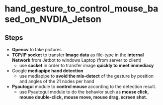 # hand_gesture_to_control_mouse_based_on_NVDIA_Jetson

Steps
----
- **Opencv** to take pictures
- **TCP/IP socket** to transfer **Image data** as file-type in the **internal Network** from Jetbot to windows Laptop (from server to client)
  - use **socket** in order to transfer image **quickly to meet immediacy**
- Google **mediapipe hand detection**
  - use mediapipe to **avoid the mis-detect** of the gesture by position and angles of the 21 nodes per hand
- **Pyautogui** module to **control mouse** according to the detection result.
  - use Pyautogui module to do the behavior such as **mouse click, mouse double-click, mouse move, mouse drag, screen shot**.
